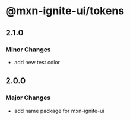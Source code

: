# @mxn-ignite-ui/tokens

## 2.1.0

### Minor Changes

- add new test color

## 2.0.0

### Major Changes

- add name package for mxn-ignite-ui
